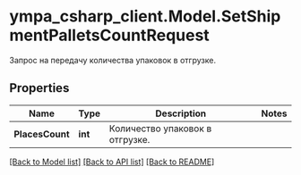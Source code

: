 # ympa_csharp_client.Model.SetShipmentPalletsCountRequest
Запрос на передачу количества упаковок в отгрузке.

## Properties

Name | Type | Description | Notes
------------ | ------------- | ------------- | -------------
**PlacesCount** | **int** | Количество упаковок в отгрузке. | 

[[Back to Model list]](../README.md#documentation-for-models) [[Back to API list]](../README.md#documentation-for-api-endpoints) [[Back to README]](../README.md)

